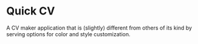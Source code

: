 # Quick CV

A CV maker application that is (slightly) different from others of its kind by serving options for color and style customization.